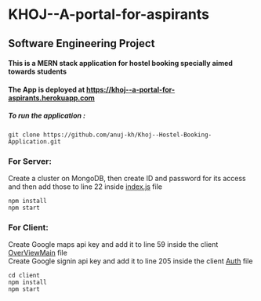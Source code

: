 # KHOJ--A-portal-for-aspirants

## Software Engineering Project
#### This is a MERN stack application for hostel booking specially aimed towards students
#### The App is deployed at https://khoj--a-portal-for-aspirants.herokuapp.com
##### To run the application :

```
git clone https://github.com/anuj-kh/Khoj--Hostel-Booking-Application.git
```
### For Server:
Create a cluster on MongoDB, then create ID and password for its access and then add those to line 22 inside [index.js](./index.js) file
```
npm install
npm start
```
### For Client:
Create Google maps api key and add it to line 59 inside the client [OverViewMain](./client/src/components/customer/OverviewMain.js) file
<br/>
Create Google signin api key and add it to line 205 inside the client [Auth](./client/src/components/auth/auth.js) file
```
cd client
npm install
npm start
```
